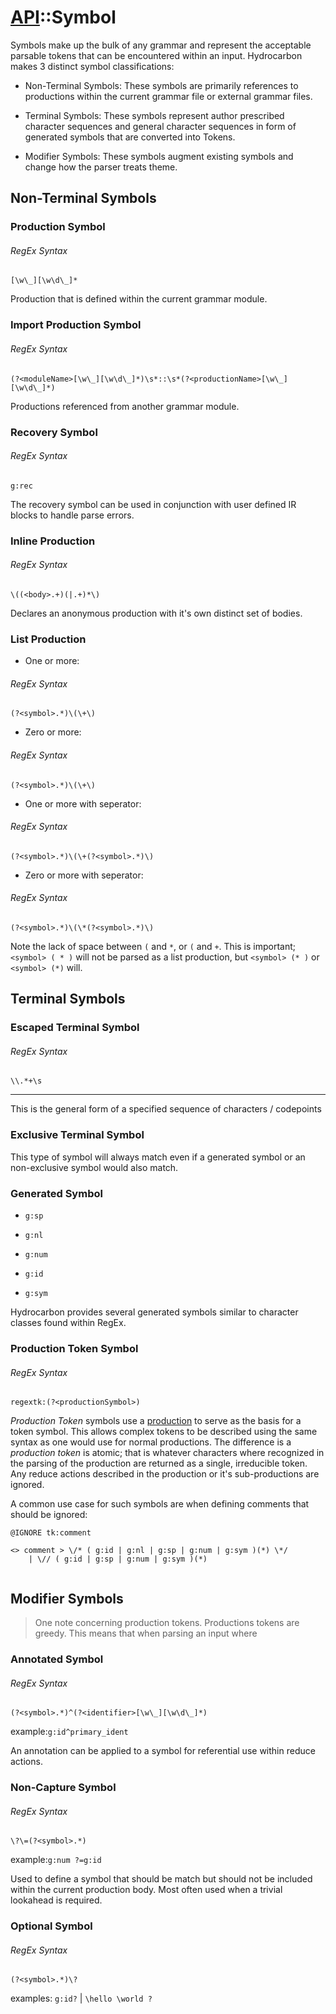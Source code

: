 # [API](./api.index.md)::Symbol

Symbols make up the bulk of any grammar and represent the acceptable parsable tokens that can be
encountered within an input. Hydrocarbon makes 3 distinct symbol classifications:

- Non-Terminal Symbols: 
These symbols are primarily references to productions within the current grammar file or
external grammar files. 

- Terminal Symbols:
These symbols represent author prescribed character sequences and general character sequences
in form of generated symbols that are converted into Tokens.

- Modifier Symbols:
These symbols augment existing symbols and change how the parser treats theme.


## Non-Terminal Symbols

### Production Symbol

###### RegEx Syntax
```regex
[\w\_][\w\d\_]*
```
Production that is defined within the current grammar module.

### Import Production Symbol

###### RegEx Syntax
```regex
(?<moduleName>[\w\_][\w\d\_]*)\s*::\s*(?<productionName>[\w\_][\w\d\_]*)
```
Productions referenced from another grammar module.

### Recovery Symbol

###### RegEx Syntax
```regex
g:rec
```

The recovery symbol can be used in conjunction with user defined IR blocks to handle
parse errors. 

### Inline Production

###### RegEx Syntax
```regex
\((<body>.+)(|.+)*\)
```

Declares an anonymous production with it's own distinct set 
of bodies. 


### List Production

- One or more: 
###### RegEx Syntax
```regex
(?<symbol>.*)\(\+\)
```
- Zero or more: 
###### RegEx Syntax
```regex
(?<symbol>.*)\(\+\)
``` 
- One or more with seperator: 
###### RegEx Syntax
```regex
(?<symbol>.*)\(\+(?<symbol>.*)\)
```
- Zero or more with seperator: 
###### RegEx Syntax
```regex
(?<symbol>.*)\(\*(?<symbol>.*)\)
```

Note the lack of space between `(` and `*`, or `(` and `+`. This is important; `<symbol> ( * )` will not
be parsed as a list production, but `<symbol> (* )` or `<symbol> (*)` will.

## Terminal Symbols

### Escaped Terminal Symbol

###### RegEx Syntax
```regex
\\.*+\s
```
----

This is the general form of a specified sequence of characters / codepoints

### Exclusive Terminal Symbol

This type of symbol will always match even if a generated symbol or an non-exclusive symbol would also match.

### Generated Symbol

- `g:sp`

- `g:nl`

- `g:num`

- `g:id`

- `g:sym`

Hydrocarbon provides several generated symbols similar to character classes found within RegEx. 

### Production Token Symbol

###### RegEx Syntax
```
regextk:(?<productionSymbol>)
```

*Production Token* symbols use a [production](./api.production.index.md) to serve as the basis for a token symbol. This allows complex tokens to be described using the same syntax as one would use for normal productions. The difference is a *production token* is atomic; that is whatever characters where recognized in the parsing of the production are returned as a single, irreducible token. Any reduce actions described in the production or it's sub-productions are ignored. 

A common use case for such symbols are when defining comments that should be ignored: 
```
@IGNORE tk:comment

<> comment > \/* ( g:id | g:nl | g:sp | g:num | g:sym )(*) \*/ 
    | \// ( g:id | g:sp | g:num | g:sym )(*)


```

## Modifier Symbols

> One note concerning production tokens. Productions tokens are greedy. This means that when parsing an input where 

### Annotated Symbol

###### RegEx Syntax
```regex
(?<symbol>.*)^(?<identifier>[\w\_][\w\d\_]*)
```

example:`g:id^primary_ident`

An annotation can be applied to a symbol for referential use within reduce actions.

### Non-Capture Symbol

###### RegEx Syntax
```regex
\?\=(?<symbol>.*)
```
example:`g:num ?=g:id`

Used to define a symbol that should be match but should not be included within the current production body. Most often used when a trivial lookahead is required.

### Optional Symbol

###### RegEx Syntax
```regex
(?<symbol>.*)\?
```

examples: `g:id?` | `\hello \world ?`



